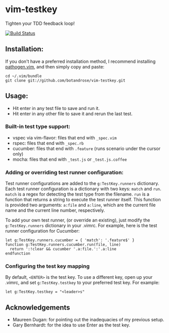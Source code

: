 # vim-testkey

Tighten your TDD feedback loop!

[![Build Status](https://travis-ci.org/botandrose/vim-testkey.svg)](https://travis-ci.org/botandrose/vim-testkey)

## Installation:

If you don't have a preferred installation method, I recommend
installing [pathogen.vim](https://github.com/tpope/vim-pathogen), and
then simply copy and paste:

    cd ~/.vim/bundle
    git clone git://github.com/botandrose/vim-testkey.git

## Usage:

* Hit enter in any test file to save and run it.
* Hit enter in any other file to save it and rerun the last test.

### Built-in test type support:

* vspec via vim-flavor: files that end with `_spec.vim`
* rspec: files that end with `_spec.rb`
* cucumber: files that end with `.feature` (runs scenario under the cursor only)
* mocha: files that end with `_test.js` or `_test.js.coffee`

### Adding or overriding test runner configuration:

Test runner configurations are added to the `g:TestKey.runners` dictionary. Each
test runner configuration is a dictionary with two keys: `match` and `run`.
`match` is a regex for detecting the test type from the filename. `run` is a
function that returns a string to execute the test runner itself. This function
is provided two arguments: `a:file` and `a:line`, which are the current file
name and the current line number, respectively.

To add your own test runner, (or override an existing), just modify the
`g:TestKey.runners` dictionary in your .vimrc. For example, here is the test
runner configuration for Cucumber:

```vimscript
let g:TestKey.runners.cucumber = { 'match': '.feature$' }
function g:TestKey.runners.cucumber.run(file, line)
  return ':!clear && cucumber '.a:file.':'.a:line
endfunction
```

### Configuring the test key mapping

By default, `<ENTER>` is the test key. To use a different key, open up your
.vimrc, and set `g:TestKey.testkey` to your preferred test key. For example:

```vimscript
let g:TestKey.testkey = "<leader>s"
```

## Acknowledgements

* Maureen Dugan: for pointing out the inadequacies of my previous setup.
* Gary Bernhardt: for the idea to use Enter as the test key.

